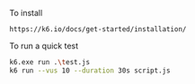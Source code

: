 To install
```
https://k6.io/docs/get-started/installation/
```

To run a quick test
```bash
k6.exe run .\test.js
k6 run --vus 10 --duration 30s script.js
```


